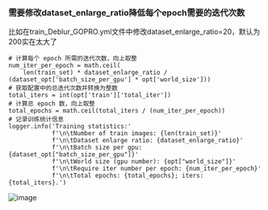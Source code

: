 ### 需要修改dataset_enlarge_ratio降低每个epoch需要的迭代次数
比如在train_Deblur_GOPRO.yml文件中修改dataset_enlarge_ratio=20，默认为200实在太大了
```
# 计算每个 epoch 所需的迭代次数，向上取整
num_iter_per_epoch = math.ceil(
    len(train_set) * dataset_enlarge_ratio / (dataset_opt['batch_size_per_gpu'] * opt['world_size']))
# 获取配置中的总迭代次数并转换为整数
total_iters = int(opt['train']['total_iter'])
# 计算总 epoch 数，向上取整
total_epochs = math.ceil(total_iters / (num_iter_per_epoch))
# 记录训练统计信息
logger.info('Training statistics:'
            f'\n\tNumber of train images: {len(train_set)}'
            f'\n\tDataset enlarge ratio: {dataset_enlarge_ratio}'
            f'\n\tBatch size per gpu: {dataset_opt["batch_size_per_gpu"]}'
            f'\n\tWorld size (gpu number): {opt["world_size"]}'
            f'\n\tRequire iter number per epoch: {num_iter_per_epoch}'
            f'\n\tTotal epochs: {total_epochs}; iters: {total_iters}.')
```
![image](https://github.com/user-attachments/assets/85e5a4b4-1d39-40fb-96d3-a657e1a54df1)
